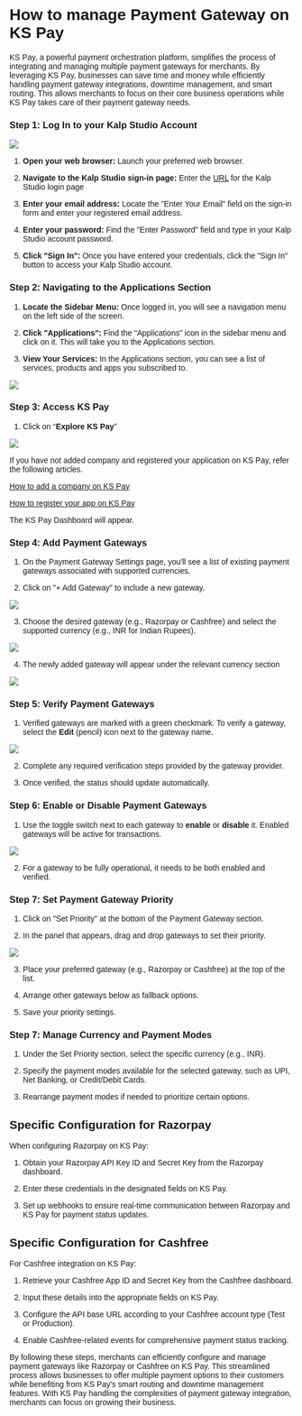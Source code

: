 <style>  body { font-family: "Source Sans 3", sans-serif!important; }</style>
<link href="https://fonts.googleapis.com/css2?family=Source+Sans+3:ital,wght@0,200..900;1,200..900&display=swap" rel="stylesheet">    
<link rel="stylesheet" href="https://fonts.googleapis.com/icon?family=Material+Icons">

# How to manage Payment Gateway on KS Pay

KS Pay, a powerful payment orchestration platform, simplifies the process of integrating and managing multiple payment gateways for merchants. By leveraging KS Pay, businesses can save time and money while efficiently handling payment gateway integrations, downtime management, and smart routing. This allows merchants to focus on their core business operations while KS Pay takes care of their payment gateway needs.

### **Step 1: Log In to your Kalp Studio Account**

![](https://docs-images-kalp-studio.s3.ap-south-1.amazonaws.com/Audit+2/managepg/mpg1.png)

1.  **Open your web browser:** Launch your preferred web browser.
    
2.  **Navigate to the Kalp Studio sign-in page:** Enter the [URL](https://accounts.kalp.studio/login "https://accounts.kalp.studio/login") for the Kalp Studio login page
    
3.  **Enter your email address:** Locate the "Enter Your Email" field on the sign-in form and enter your registered email address.
    
4.  **Enter your password:** Find the "Enter Password" field and type in your Kalp Studio account password.
    
5.  **Click "Sign In":** Once you have entered your credentials, click the "Sign In" button to access your Kalp Studio account.
    

### **Step 2: Navigating to the Applications Section**

1.  **Locate the Sidebar Menu:** Once logged in, you will see a navigation menu on the left side of the screen.
    
2.  **Click "Applications":** Find the "Applications" icon in the sidebar menu and click on it. This will take you to the Applications section.
    
3.  **View Your Services:** In the Applications section, you can see a list of services, products and apps you subscribed to.
    

![](https://docs-images-kalp-studio.s3.ap-south-1.amazonaws.com/Audit+2/managepg/mpg2.png)

### **Step 3: Access KS Pay**

1.  Click on “**Explore KS Pay**”
    

![](https://docs-images-kalp-studio.s3.ap-south-1.amazonaws.com/Audit+2/managepg/mpg3.png)

If you have not added company and registered your application on KS Pay, refer the following articles.

[How to add a company on KS Pay](Products/KS-Pay/How-to-add-a-company-on-KS-Pay.md)

[How to register your app on KS Pay](Products/KS-Pay/How-to-register-your-app-on-KS-Pay.md)

The KS Pay Dashboard will appear.  
  

### **Step 4: Add Payment Gateways**

1.  On the Payment Gateway Settings page, you'll see a list of existing payment gateways associated with supported currencies.
    
2.  Click on "+ Add Gateway" to include a new gateway.
    

![](https://docs-images-kalp-studio.s3.ap-south-1.amazonaws.com/Audit+2/managepg/mpg4.png)

3.  Choose the desired gateway (e.g., Razorpay or Cashfree) and select the supported currency (e.g., INR for Indian Rupees).
    

![](https://docs-images-kalp-studio.s3.ap-south-1.amazonaws.com/Audit+2/managepg/mpg5.png)

4.  The newly added gateway will appear under the relevant currency section
    

![](https://docs-images-kalp-studio.s3.ap-south-1.amazonaws.com/Audit+2/managepg/mpg6.png)

### **Step 5: Verify Payment Gateways**

1.  Verified gateways are marked with a green checkmark. To verify a gateway, select the **Edit** (pencil) icon next to the gateway name.
    

![](https://docs-images-kalp-studio.s3.ap-south-1.amazonaws.com/Audit+2/managepg/mpg7.png)

2.  Complete any required verification steps provided by the gateway provider.
    
3.  Once verified, the status should update automatically.
    

### **Step 6: Enable or Disable Payment Gateways**

1.  Use the toggle switch next to each gateway to **enable** or **disable** it. Enabled gateways will be active for transactions.
    

![](https://docs-images-kalp-studio.s3.ap-south-1.amazonaws.com/Audit+2/managepg/mpg8.png)

2.  For a gateway to be fully operational, it needs to be both enabled and verified.
    

### **Step 7: Set Payment Gateway Priority**

1.  Click on "Set Priority" at the bottom of the Payment Gateway section.
    
2.  In the panel that appears, drag and drop gateways to set their priority.
    

![](https://docs-images-kalp-studio.s3.ap-south-1.amazonaws.com/Audit+2/managepg/mpg9.png)

3.  Place your preferred gateway (e.g., Razorpay or Cashfree) at the top of the list.
    
4.  Arrange other gateways below as fallback options.
    
5.  Save your priority settings.
    

### **Step 7: Manage Currency and Payment Modes**

1.  Under the Set Priority section, select the specific currency (e.g., INR).
    
2.  Specify the payment modes available for the selected gateway, such as UPI, Net Banking, or Credit/Debit Cards.
    
3.  Rearrange payment modes if needed to prioritize certain options.
    

## **Specific Configuration for Razorpay**

When configuring Razorpay on KS Pay:

1.  Obtain your Razorpay API Key ID and Secret Key from the Razorpay dashboard.
    
2.  Enter these credentials in the designated fields on KS Pay.
    
3.  Set up webhooks to ensure real-time communication between Razorpay and KS Pay for payment status updates.
    

## **Specific Configuration for Cashfree**

For Cashfree integration on KS Pay:

1.  Retrieve your Cashfree App ID and Secret Key from the Cashfree dashboard.
    
2.  Input these details into the appropriate fields on KS Pay.
    
3.  Configure the API base URL according to your Cashfree account type (Test or Production).
    
4.  Enable Cashfree-related events for comprehensive payment status tracking.
    

By following these steps, merchants can efficiently configure and manage payment gateways like Razorpay or Cashfree on KS Pay. This streamlined process allows businesses to offer multiple payment options to their customers while benefiting from KS Pay's smart routing and downtime management features. With KS Pay handling the complexities of payment gateway integration, merchants can focus on growing their business.